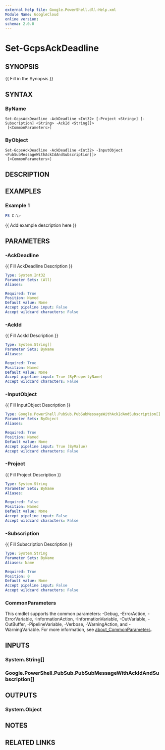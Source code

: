 ```yaml
---
external help file: Google.PowerShell.dll-Help.xml
Module Name: GoogleCloud
online version:
schema: 2.0.0
---
```


# Set-GcpsAckDeadline

## SYNOPSIS
{{ Fill in the Synopsis }}

## SYNTAX

### ByName
```
Set-GcpsAckDeadline -AckDeadline <Int32> [-Project <String>] [-Subscription] <String> -AckId <String[]>
 [<CommonParameters>]
```

### ByObject
```
Set-GcpsAckDeadline -AckDeadline <Int32> -InputObject <PubSubMessageWithAckIdAndSubscription[]>
 [<CommonParameters>]
```

## DESCRIPTION


## EXAMPLES

### Example 1
```powershell
PS C:\> 
```

{{ Add example description here }}

## PARAMETERS

### -AckDeadline
{{ Fill AckDeadline Description }}

```yaml
Type: System.Int32
Parameter Sets: (All)
Aliases:

Required: True
Position: Named
Default value: None
Accept pipeline input: False
Accept wildcard characters: False
```

### -AckId
{{ Fill AckId Description }}

```yaml
Type: System.String[]
Parameter Sets: ByName
Aliases:

Required: True
Position: Named
Default value: None
Accept pipeline input: True (ByPropertyName)
Accept wildcard characters: False
```

### -InputObject
{{ Fill InputObject Description }}

```yaml
Type: Google.PowerShell.PubSub.PubSubMessageWithAckIdAndSubscription[]
Parameter Sets: ByObject
Aliases:

Required: True
Position: Named
Default value: None
Accept pipeline input: True (ByValue)
Accept wildcard characters: False
```

### -Project
{{ Fill Project Description }}

```yaml
Type: System.String
Parameter Sets: ByName
Aliases:

Required: False
Position: Named
Default value: None
Accept pipeline input: False
Accept wildcard characters: False
```

### -Subscription
{{ Fill Subscription Description }}

```yaml
Type: System.String
Parameter Sets: ByName
Aliases: Name

Required: True
Position: 0
Default value: None
Accept pipeline input: False
Accept wildcard characters: False
```

### CommonParameters
This cmdlet supports the common parameters: -Debug, -ErrorAction, -ErrorVariable, -InformationAction, -InformationVariable, -OutVariable, -OutBuffer, -PipelineVariable, -Verbose, -WarningAction, and -WarningVariable. For more information, see [about_CommonParameters](http://go.microsoft.com/fwlink/?LinkID=113216).

## INPUTS

### System.String[]

### Google.PowerShell.PubSub.PubSubMessageWithAckIdAndSubscription[]

## OUTPUTS

### System.Object
## NOTES

## RELATED LINKS
